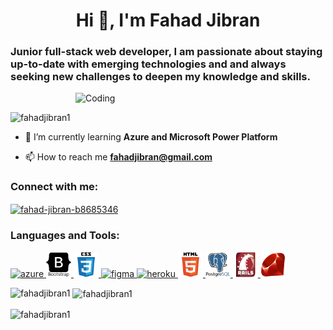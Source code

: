 <h1 align="center">Hi 👋, I'm Fahad Jibran</h1>

<div class="clear flex>
  <div class="column">
    <h3 align="left">Junior full-stack web developer, I am passionate about staying up-to-date with emerging technologies and and always seeking new challenges to deepen my knowledge and skills.</h3>
  </div>
  <div class="column">
    <img align="right" alt="Coding" width="400" src="https://media.tenor.com/flflC6GFzO8AAAAM/sultan-alrefaei-programmer.gif">
  </div>
</div>


<p align="left"> <img src="https://komarev.com/ghpvc/?username=fahadjibran1&label=Profile%20views&color=0e75b6&style=flat" alt="fahadjibran1" /> </p>



- 🌱 I’m currently learning **Azure and Microsoft Power Platform**

- 📫 How to reach me **fahadjibran@gmail.com**

<h3 align="left">Connect with me:</h3>
<p align="left">
<a href="https://linkedin.com/in/fahadjibran" target="blank"><img align="center" src="https://raw.githubusercontent.com/rahuldkjain/github-profile-readme-generator/master/src/images/icons/Social/linked-in-alt.svg" alt="fahad-jibran-b8685346" height="30" width="40" /></a>
</p>

<h3 align="left">Languages and Tools:</h3>
<p align="left"> <a href="https://azure.microsoft.com/en-in/" target="_blank" rel="noreferrer"> <img src="https://www.vectorlogo.zone/logos/microsoft_azure/microsoft_azure-icon.svg" alt="azure" width="40" height="40"/> </a> <a href="https://getbootstrap.com" target="_blank" rel="noreferrer"> <img src="https://raw.githubusercontent.com/devicons/devicon/master/icons/bootstrap/bootstrap-plain-wordmark.svg" alt="bootstrap" width="40" height="40"/> </a> <a href="https://www.w3schools.com/css/" target="_blank" rel="noreferrer"> <img src="https://raw.githubusercontent.com/devicons/devicon/master/icons/css3/css3-original-wordmark.svg" alt="css3" width="40" height="40"/> </a> <a href="https://www.figma.com/" target="_blank" rel="noreferrer"> <img src="https://www.vectorlogo.zone/logos/figma/figma-icon.svg" alt="figma" width="40" height="40"/> </a> <a href="https://heroku.com" target="_blank" rel="noreferrer"> <img src="https://www.vectorlogo.zone/logos/heroku/heroku-icon.svg" alt="heroku" width="40" height="40"/> </a> <a href="https://www.w3.org/html/" target="_blank" rel="noreferrer"> <img src="https://raw.githubusercontent.com/devicons/devicon/master/icons/html5/html5-original-wordmark.svg" alt="html5" width="40" height="40"/> </a> <a href="https://www.postgresql.org" target="_blank" rel="noreferrer"> <img src="https://raw.githubusercontent.com/devicons/devicon/master/icons/postgresql/postgresql-original-wordmark.svg" alt="postgresql" width="40" height="40"/> </a> <a href="https://rubyonrails.org" target="_blank" rel="noreferrer"> <img src="https://raw.githubusercontent.com/devicons/devicon/master/icons/rails/rails-original-wordmark.svg" alt="rails" width="40" height="40"/> </a> <a href="https://www.ruby-lang.org/en/" target="_blank" rel="noreferrer"> <img src="https://raw.githubusercontent.com/devicons/devicon/master/icons/ruby/ruby-original.svg" alt="ruby" width="40" height="40"/> </a> </p>

<p><img align="left" src="https://github-readme-stats.vercel.app/api/top-langs?username=fahadjibran1&show_icons=true&locale=en&layout=compact" alt="fahadjibran1" /></p>

<p>&nbsp;<img align="center" src="https://github-readme-stats.vercel.app/api?username=fahadjibran1&show_icons=true&locale=en" alt="fahadjibran1" /></p>

<p><img align="center" src="https://github-readme-streak-stats.herokuapp.com/?user=fahadjibran1&" alt="fahadjibran1" /></p>

